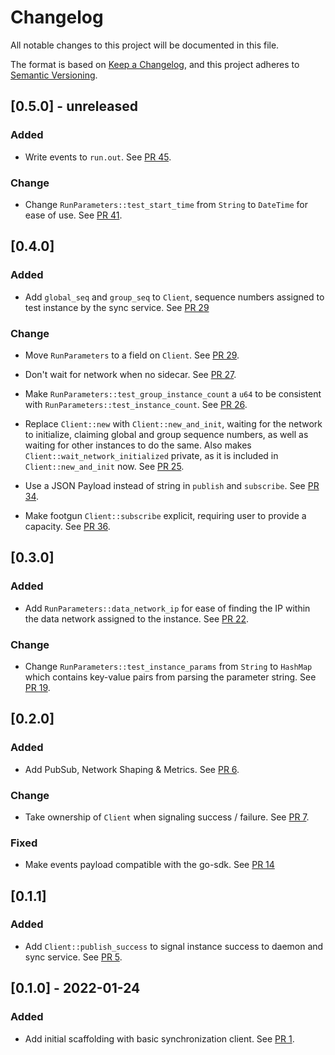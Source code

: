 # Changelog
All notable changes to this project will be documented in this file.

The format is based on [Keep a Changelog](https://keepachangelog.com/en/1.0.0/),
and this project adheres to [Semantic Versioning](https://semver.org/spec/v2.0.0.html).

## [0.5.0] - unreleased
### Added
- Write events to `run.out`. See [PR 45].

### Change
- Change `RunParameters::test_start_time` from `String` to `DateTime` for ease of use. See [PR 41].

[PR 41]: https://github.com/testground/sdk-rust/pull/41
[PR 45]: https://github.com/testground/sdk-rust/pull/45

## [0.4.0]
### Added
- Add `global_seq` and `group_seq` to `Client`, sequence numbers assigned to test instance by the sync service. See [PR 29]

### Change
- Move `RunParameters` to a field on `Client`. See [PR 29].

- Don't wait for network when no sidecar. See [PR 27].

- Make `RunParameters::test_group_instance_count` a `u64` to be consistent with
  `RunParameters::test_instance_count`. See [PR 26].

- Replace `Client::new` with `Client::new_and_init`, waiting for the network to
  initialize, claiming global and group sequence numbers, as well as waiting for
  other instances to do the same. Also makes `Client::wait_network_initialized`
  private, as it is included in `Client::new_and_init` now. See [PR 25].

- Use a JSON Payload instead of string in `publish` and `subscribe`. See [PR 34].

- Make footgun `Client::subscribe` explicit, requiring user to provide a
  capacity. See [PR 36].

[PR 26]: https://github.com/testground/sdk-rust/pull/26
[PR 25]: https://github.com/testground/sdk-rust/pull/25
[PR 27]: https://github.com/testground/sdk-rust/pull/27
[PR 29]: https://github.com/testground/sdk-rust/pull/29
[PR 34]: https://github.com/testground/sdk-rust/pull/34
[PR 36]: https://github.com/testground/sdk-rust/pull/36

## [0.3.0]
### Added

- Add `RunParameters::data_network_ip` for ease of finding the IP within the data network assigned to the instance. See [PR 22].

### Change
- Change `RunParameters::test_instance_params` from `String` to `HashMap` which contains key-value pairs from parsing the parameter string. See [PR 19].

[PR 19]: https://github.com/testground/sdk-rust/pull/19
[PR 22]: https://github.com/testground/sdk-rust/pull/22

## [0.2.0]
### Added
- Add  PubSub, Network Shaping & Metrics. See [PR 6].

### Change
- Take ownership of `Client` when signaling success / failure. See [PR 7].

### Fixed
- Make events payload compatible with the go-sdk. See [PR 14]

[PR 6]: https://github.com/testground/sdk-rust/pull/6
[PR 7]: https://github.com/testground/sdk-rust/pull/7
[PR 14]: https://github.com/testground/sdk-rust/pull/14

## [0.1.1]
### Added
- Add `Client::publish_success` to signal instance success to daemon and sync service. See [PR 5].

[PR 5]: https://github.com/testground/sdk-rust/pull/5

## [0.1.0] - 2022-01-24
### Added
- Add initial scaffolding with basic synchronization client. See [PR 1].

[PR 1]: https://github.com/testground/sdk-rust/pull/1

